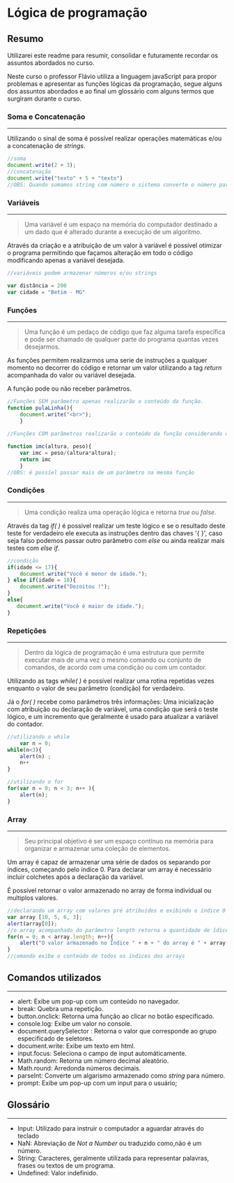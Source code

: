 # Lógica de programação
## **Resumo** 

Utilizarei este readme para resumir, consolidar e futuramente recordar os assuntos abordados no curso.

Neste curso o professor Flávio utiliza a linguagem javaScript para propor problemas e apresentar as funções lógicas da programação, segue alguns dos assuntos abordados e ao final um glossário com alguns termos que surgiram durante o curso.


### **Soma e Concatenação**
___
Utilizando o sinal de soma é possível realizar operações matemáticas e/ou a concatenação de *strings*.

~~~javascript
//soma
document.write(2 + 3);
//concatenação
document.write("texto" + 5 + "texto")
//OBS: Quando somamos string com número o sistema converte o número para string
~~~

### **Variáveis**
___
> Uma variável é um espaço na memória do computador destinado a um dado que é alterado durante a execução de um algoritmo.

Através da criação e a atribuição de um valor à variável é possível otimizar o programa permitindo que façamos alteração em todo o código modificando apenas a variável desejada.

~~~javascript
//variáveis podem armazenar números e/ou strings

var distância = 200
var cidade = "Betim - MG"
~~~

### **Funções**
___
>Uma função é um pedaço de código que faz alguma tarefa específica e pode ser chamado de qualquer parte do programa quantas vezes desejarmos. 

As funções permitem realizarmos uma serie de instruções a qualquer momento no decorrer do código e retornar um valor utilizando a tag *return* acompanhada do valor ou variável desejada.

A função pode ou não receber parâmetros.

~~~javascript
//Funções SEM parâmetro apenas realizarão o conteúdo da função.
function pulaLinha(){
    document.write("<br>");
    }
 
//Funções COM parâmetros realizarão o conteúdo da função considerando os parâmetros informados.

function imc(altura, peso){
    var imc = peso/(altura*altura);
    return imc
    }   
//OBS: é possíel passar mais de um parâmetro na mesma função
~~~

### **Condições**
___
>Uma condição realiza uma operação lógica e retorna *true* ou *false*.

Através da tag *if( )* é possivel realizar um teste lógico e se o resultado deste teste for verdadeiro ele executa as instruções dentro das chaves '{ }', caso seja falso podemos passar outro parâmetro com *else* ou ainda realizar mais testes com *else if*.

~~~javascript
//condição
if(idade <= 17){
    document.write("Você é menor de idade.");
} else if(idade = 18){
    document.write("Dezoitou !");
}
else{
   document.write("Você é maior de idade."); 
}
~~~
### **Repetições**
___
> Dentro da lógica de programação é uma estrutura que permite executar mais de uma vez o mesmo comando ou conjunto de comandos, de acordo com uma condição ou com um contador.

Utilizando as tags *while( )* é possível realizar uma rotina repetidas vezes enquanto o valor de seu parâmetro (condição) for verdadeiro.

Já o *for( )* recebe como parâmetros três informações: Uma inicialização com atribuição ou declaração de variável, uma condição que será o teste lógico, e um incremento que geralmente é usado para atualizar a variável do contador.
~~~javaScript
//utilizando o while
    var n = 0;
while(n<3){
    alert(n) ;
    n++
}

//utilizando o for
for(var n = 0; n < 3; n++ ){
    alert(n);
}

~~~
### **Array**
___
> Seu principal objetivo é ser um espaço contínuo na memória para organizar e armazenar uma coleção de elementos.

Um array é capaz de armazenar uma série de dados os separando por índices, começando pelo índice 0. Para declarar um array é necessário incluir colchetes após a declaração da variável.

É possível retornar o valor armazenado no array de forma individual ou multiplos valores.

~~~javaScript
//declarando um array com valores pré atribuídos e exibindo o índice 0
var array [10, 5, 6, 3];
alert(array[0]);
//o array acompanhado do parâmetro length retorna a quantidade de ídices
for(n = 0; n < array.length; n++){
    alert("O valor armazenado no Índice " + n + " do array é " + array[n]);
}
//comando exibe o conteúdo de todos os índices dos arrays
~~~


## **Comandos utilizados**
___
- alert: Exibe um pop-up com um conteúdo no navegador.
- break: Quebra uma repetição.
- button.onclick: Retorna uma função ao clicar no botão especificado.
- console.log: Exibe um valor no console.
- document.querySelector : Retorna o valor que corresponde ao grupo especificado de seletores.
- document.write: Exibe um texto em html.
- input.focus: Seleciona o campo de input automáticamente.
- Math.random: Retorna um número decimal aleatório.
- Math.round: Arredonda números decimais.
- parseInt: Converte um algarismo armazenado como *string* para número.
- prompt: Exibe um pop-up com um input para o usuário;
## **Glossário**
---
- Input: Utilizado para instruir o computador a aguardar através do teclado
- NaN: Abreviação de *Not a Number* ou traduzido como,não é um número.
- String: Caracteres, geralmente utilizada para representar palavras, frases ou textos de um programa.
- Undefined: Valor indefinido.